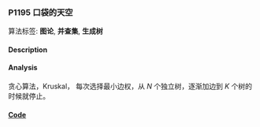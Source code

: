 
### P1195 口袋的天空

算法标签: **图论**, **并查集**, **生成树**

#### Description

#### Analysis

贪心算法，Kruskal， 每次选择最小边权，从 $N$ 个独立树，逐渐加边到 $K$ 个树的时候就停止。


#### [Code](../../cpp/11/p1195.cpp)


